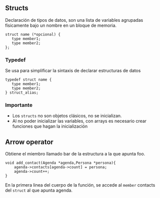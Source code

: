 ## Structs
Declaración de tipos de datos, son una lista de variables agrupadas físicamente bajo un nombre en un bloque de memoria.

```
struct name (*opcional) {
   type member1;
   type member2;
};
```

### Typedef
Se usa para simplificar la sintaxis de declarar estructuras de datos 

```
typedef struct name {
   type member1;
   type member2;
} struct_alias;
```

### Importante
- Los `structs` no son objetos clásicos, no se inicializan.
- Al no poder inicializar las variables, con arrays es necesario crear funciones que hagan la inicialización

## Arrow operator
Obtiene el miembro llamado bar de la estructura a la que apunta foo.

```
void add_contact(Agenda *agenda,Persona *persona){
    agenda->contacts[agenda->count] = persona;
    agenda->count++;
}
```

En la primera linea del cuerpo de la función, se accede al `member` contacts del `struct` al que apunta agenda.



